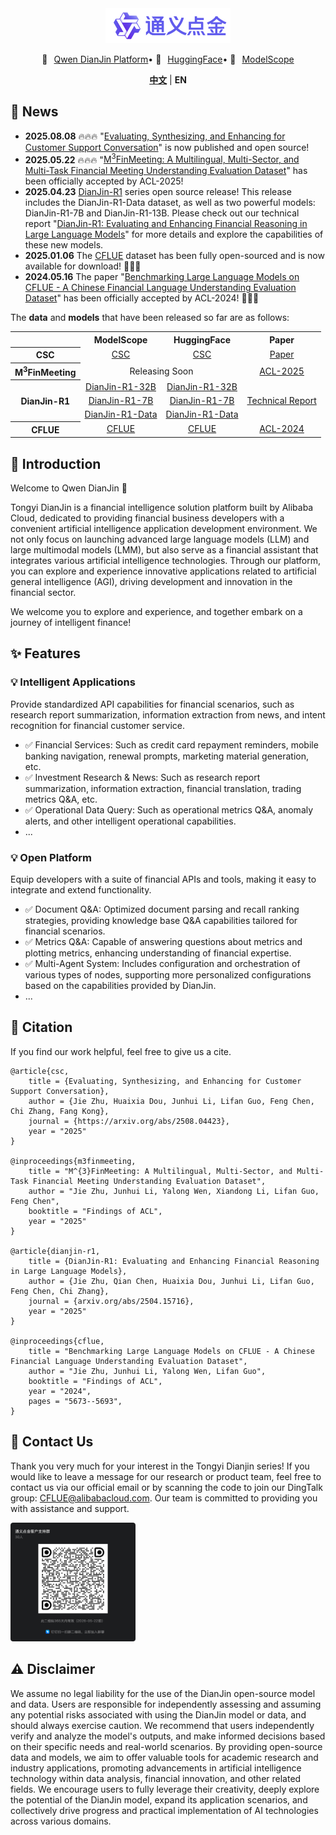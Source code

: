 <div align="center">
    <img src="images/dianjin_logo.png" alt="DianJin Logo" style="width: 200px;">
    <p align="center" style="display: flex; flex-direction: row; justify-content: center; align-items: center">
        💜 <a href="https://tongyi.aliyun.com/dianjin" target="_blank" style="margin-left: 10px">Qwen DianJin Platform</a>  •
        🤗 <a href="https://huggingface.co/DianJin" target="_blank" style="margin-left: 10px">HuggingFace</a>  • 
        🤖 <a href="https://modelscope.cn/organization/tongyi_dianjin" target="_blank" style="margin-left: 10px">ModelScope</a> 
    </p>

[**中文**](README_zh.md) | **EN**

</div>

## 🚀 News 
- **2025.08.08** 🔥🔥🔥 "[Evaluating, Synthesizing, and Enhancing for Customer Support Conversation]((https://arxiv.org/abs/2508.04423))" is now published and open source!
- **2025.05.22** 🔥🔥🔥 "[M<sup>3</sup>FinMeeting: A Multilingual, Multi-Sector, and Multi-Task Financial Meeting Understanding Evaluation Dataset]((https://arxiv.org/abs/2506.02510))" has been officially accepted by ACL-2025! 
- **2025.04.23** [DianJin-R1](DianJin-R1/README.md) series open source release! This release includes the DianJin-R1-Data dataset, as well as two powerful models: DianJin-R1-7B and DianJin-R1-13B. Please check out our technical report "[DianJin-R1: Evaluating and Enhancing Financial Reasoning in Large Language Models](https://arxiv.org/abs/2504.15716)" for more details and explore the capabilities of these new models.
- **2025.01.06** The [CFLUE](https://github.com/aliyun/cflue) dataset has been fully open-sourced and is now available for download!  🚀🚀🚀
- **2024.05.16** The paper "[Benchmarking Large Language Models on CFLUE - A Chinese Financial Language Understanding Evaluation Dataset](https://arxiv.org/abs/2405.10542)" has been officially accepted by ACL-2024! 🚀🚀🚀

The **data** and **models** that have been released so far are as follows:

<table style="width: 100%; text-align: center;">
    <tr>
        <td></td>
        <th>ModelScope</th>
        <th>HuggingFace</th>
        <th>Paper</th>
    </tr>
    <tr>
        <th>CSC</th>
        <td><a href="https://www.modelscope.cn/datasets/tongyi_dianjin/DianJin-CSC-Data">CSC</a></td>
        <td><a href="https://huggingface.co/datasets/DianJin/DianJin-CSC-Data">CSC</a></td>
        <td><a href="https://arxiv.org/abs/2508.04423">Paper</a></td>
    </tr>
    <tr>
        <th>M<sup>3</sup>FinMeeting</th>
        <td colspan="2">Releasing Soon</td>
        <td><a href="https://arxiv.org/abs/2506.02510">ACL-2025</a></td>
    </tr>
    <tr>
        <th rowspan="3">DianJin-R1</th>
        <td><a href="https://www.modelscope.cn/models/tongyi_dianjin/DianJin-R1-32B">DianJin-R1-32B</a></td>
        <td><a href="https://huggingface.co/DianJin/DianJin-R1-32B">DianJin-R1-32B</a></td>
        <td rowspan="3"><a href="https://arxiv.org/abs/2504.15716">Technical Report</a></td>
    </tr>
    <tr>
        <td><a href="https://www.modelscope.cn/models/tongyi_dianjin/DianJin-R1-7B">DianJin-R1-7B</a></td>
        <td><a href="https://huggingface.co/DianJin/DianJin-R1-7B">DianJin-R1-7B</a></td>
    </tr>
    <tr>
        <td><a href="https://www.modelscope.cn/datasets/tongyi_dianjin/DianJin-R1-Data">DianJin-R1-Data</a></td>
        <td><a href="https://huggingface.co/datasets/DianJin/DianJin-R1-Data">DianJin-R1-Data</a></td>
    </tr>
    <tr>
        <th>CFLUE</th>
        <td><a href="https://modelscope.cn/datasets/tongyi_dianjin/CFLUE">CFLUE</a></td>
        <td><a href="https://huggingface.co/datasets/DianJin/CFLUE">CFLUE</a></td>
        <td><a href="https://arxiv.org/abs/2405.10542">ACL-2024</a></td>
    </tr>
</table>

## 📝 Introduction

Welcome to Qwen DianJin 👋

Tongyi DianJin is a financial intelligence solution platform built by Alibaba Cloud, 
dedicated to providing financial business developers with a convenient artificial intelligence application development environment. 
We not only focus on launching advanced large language models (LLM) and large multimodal models (LMM), but also serve as a financial assistant that integrates various artificial intelligence technologies. 
Through our platform, you can explore and experience innovative applications related to artificial general intelligence (AGI), driving development and innovation in the financial sector.

We welcome you to explore and experience, and together embark on a journey of intelligent finance!

## ✨ Features

### 💡 Intelligent Applications

Provide standardized API capabilities for financial scenarios, such as research report summarization, information extraction from news, and intent recognition for financial customer service.

- ✅ Financial Services: Such as credit card repayment reminders, mobile banking navigation, renewal prompts, marketing material generation, etc.
- ✅ Investment Research & News: Such as research report summarization, information extraction, financial translation, trading metrics Q&A, etc.
- ✅ Operational Data Query: Such as operational metrics Q&A, anomaly alerts, and other intelligent operational capabilities.
- ...

### 💡 Open Platform

Equip developers with a suite of financial APIs and tools, making it easy to integrate and extend functionality.

- ✅ Document Q&A: Optimized document parsing and recall ranking strategies, providing knowledge base Q&A capabilities tailored for financial scenarios.
- ✅ Metrics Q&A: Capable of answering questions about metrics and plotting metrics, enhancing understanding of financial expertise.
- ✅ Multi-Agent System: Includes configuration and orchestration of various types of nodes, supporting more personalized configurations based on the capabilities provided by DianJin.
- ...

## 🔖 Citation

If you find our work helpful, feel free to give us a cite.

```
@article{csc,
    title = {Evaluating, Synthesizing, and Enhancing for Customer Support Conversation}, 
    author = {Jie Zhu, Huaixia Dou, Junhui Li, Lifan Guo, Feng Chen, Chi Zhang, Fang Kong},
    journal = {https://arxiv.org/abs/2508.04423},
    year = "2025"
}

@inproceedings{m3finmeeting,
    title = "M^{3}FinMeeting: A Multilingual, Multi-Sector, and Multi-Task Financial Meeting Understanding Evaluation Dataset",
    author = "Jie Zhu, Junhui Li, Yalong Wen, Xiandong Li, Lifan Guo, Feng Chen",
    booktitle = "Findings of ACL",
    year = "2025"
}

@article{dianjin-r1,
    title = {DianJin-R1: Evaluating and Enhancing Financial Reasoning in Large Language Models}, 
    author = {Jie Zhu, Qian Chen, Huaixia Dou, Junhui Li, Lifan Guo, Feng Chen, Chi Zhang},
    journal = {arxiv.org/abs/2504.15716},
    year = "2025"
}

@inproceedings{cflue,
    title = "Benchmarking Large Language Models on CFLUE - A Chinese Financial Language Understanding Evaluation Dataset",
    author = "Jie Zhu, Junhui Li, Yalong Wen, Lifan Guo",
    booktitle = "Findings of ACL",
    year = "2024",
    pages = "5673--5693",
}
```

## 🤝 Contact Us

Thank you very much for your interest in the Tongyi Dianjin series! 
If you would like to leave a message for our research or product team, feel free to contact us via our official email or by scanning the code to join our DingTalk group: CFLUE@alibabacloud.com. 
Our team is committed to providing you with assistance and support.

<img src="images/dianjin_dingding.png" alt="DianJin Logo" style="width: 200px;">


## ⚠️ Disclaimer

We assume no legal liability for the use of the DianJin open-source model and data. Users are responsible for independently assessing and assuming any potential risks associated with using the DianJin model or data, and should always exercise caution.
We recommend that users independently verify and analyze the model's outputs, and make informed decisions based on their specific needs and real-world scenarios.
By providing open-source data and models, we aim to offer valuable tools for academic research and industry applications, promoting advancements in artificial intelligence technology within data analysis, financial innovation, and other related fields.
We encourage users to fully leverage their creativity, deeply explore the potential of the DianJin model, expand its application scenarios, and collectively drive progress and practical implementation of AI technologies across various domains.
